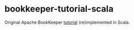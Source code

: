 # bookkeeper-tutorial-scala

Original Apache BookKeeper [tutorial](http://bookkeeper.apache.org/docs/master/bookkeeperTutorial.html) (re)implemented in Scala.

